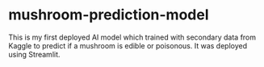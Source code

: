# mushroom-prediction-model
This is my first deployed AI model which trained with secondary data from Kaggle to predict if a mushroom is edible or poisonous. It was deployed using Streamlit. 
